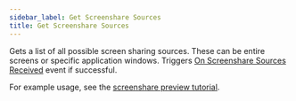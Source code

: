```yaml
---
sidebar_label: Get Screenshare Sources
title: Get Screenshare Sources
---
```

Gets a list of all possible screen sharing sources. These can be entire screens or specific application windows. Triggers [On Screenshare Sources Received](../Events/on-screenshare-sources-received) event if successful.

For example usage, see the [screenshare preview tutorial](../../tutorial/screenshare-preview).